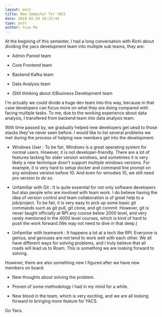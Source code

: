 ```yaml
---
layout: post
title: New Semester for YACS
date: 2018-02-20 10:23:44 
type: post
author: Yuze Ma
---
```


At the begining of this semester, I had a long conversation with Richi about dividing the yacs development team into multiple sub teams, they are:

- Admin Pannel team

- Core Frontend team

- Backend Kafka team

- Data Analysis team

- (Still thinking about it)Business Development team

I'm actually we could divide a huge dev team into this way, because in that case developers can focus more on what they are doing compared with facing multiple tasks. To me, due to the working experience about data analysis, I transfered from backend team into data analysis team.

With time passed by, we gradually helped new developers get uesd to those stacks they've never seen before. I would like to list several problems we met during the process of helping new members get into the development:

- Windows User : To be fair, Windows is a great operating system for normal users. However, it is not developer-friendly. There are a lot of features lacking for older version windows, and sometimes it is very likely a new technique dosn't support multiple windows versions. For example, it is very hard to setup docker and command line prompt on any windows version before 10. And even for winodws 10, we still need pro version to do so.

- Unfamiliar with Git : It is quite essential for not only software developers but also people who are involved with team work. I do believe having the idea of version control and team collaboration is of great help to a job/project. To be fair, it is very easy to pick up some basic git commands such as git pull, git clone, and git commit. However, git is never taught officially at RPI any course below 2000 level, and very rarely mentioned in the 4000 level courses, which is kind of hard to push the work forward.(We may not need to dive in that deep.) 

- Unfamiliar with teamwork : It happens a lot at a tech like RPI. Everyone is genius, and geniuses are not tend to work well with each other. We all have different ways for solving problems, and I truly believe that all roads will lead us to Roam. This is something we are looking forward to solving.

However, there are also something new I figured after we have new members on board:

- New thoughts about solving the problem.

- Proven of some methodology I had in my mind for a while.

- New blood in the team, which is very exciting, and we are all looking forward to bringing more feature for YACS.

Go Yacs.


